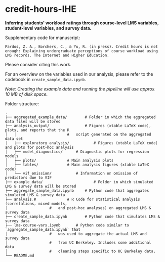 # credit-hours-IHE

**Inferring students' workload ratings through course-level LMS variables, student-level variables, and survey data.**

Supplementary code for manuscript:

```
Pardos, Z. A., Borchers, C., & Yu, R. (in press). Credit hours is not enough: Explaining undergraduate perceptions of course workload using LMS records. The Internet and Higher Education.
```

Please consider citing this work.

For an overview on the variables used in our analysis, please refer to the codebook in `create_sample_data.ipynb`.

*Note: Creating the example data and running the pipeline will use approx. 10 MB of disk space.*

Folder structure:

```
.
├── aggregated_example_data/		# Folder in which the aggregated data files will be stored
├── analysis_output/             	# Figures (xtable LaTeX code), plots, and reports that the R 
│   │				      	#	script generated on the aggregated data set
│   ├── exploratory_analysis/        	# Figures (xtable LaTeX code) and plots for post-hoc analysis
│   ├── model_diagnostics/		# Diagnostic plots for regression models
│   ├── plots/				# Main analysis plots
│   ├── tables/ 			# Main analysis figures (xtable LaTeX code)
│   └── vif_omission/			# Information on omission of predictors due to VIF
├── example_data/                    	# Folder in which simulated LMS & survey data will be stored
├── aggregate_sample_data.ipynb		# Python code that aggregates simulated LMS & survey data
├── analysis.R				# R Code for statistical analysis (correlations, mixed models,
│					# 	and post-hoc analyses) on aggregated LMS & survey data
├── create_sample_data.ipynb      	# Python code that simulates LMS & survey data
├── lms-course-vars.ipynb		# Python code similar to `aggregate_sample_data.ipynb` that
│					#	was used to aggregate the actual LMS and survey data
│					# 	from UC Berkeley. Includes some additional data
│					#	cleaning steps specific to UC Berkeley data.	
└── README.md
```

